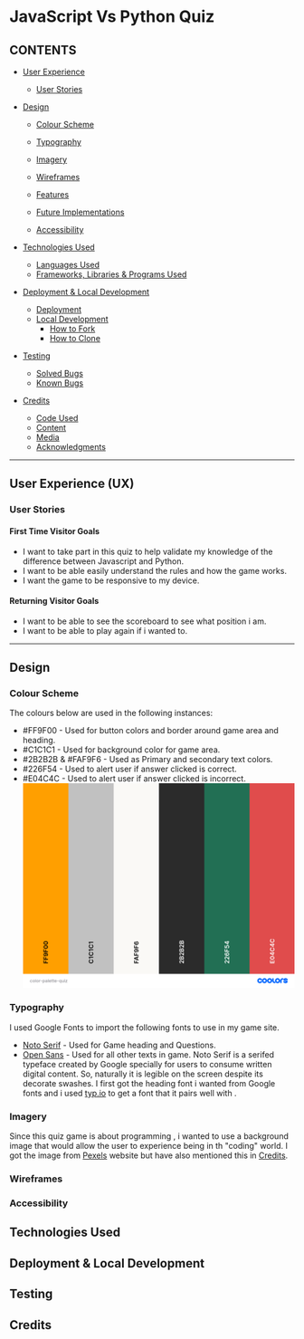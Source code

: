 # JavaScript Vs Python Quiz

## CONTENTS

* [User Experience](#User-Experience)
  * [User Stories](#User-Stories)

* [Design](#Design)
  * [Colour Scheme](#Colour-Scheme)
  * [Typography](#Typography)
  * [Imagery](#Imagery)
  * [Wireframes](#Wireframes)
  * [Features](#Features)
    
  * [Future Implementations](#Future-Implementations)
  * [Accessibility](#Accessibility)

* [Technologies Used](#Technologies-Used)
  * [Languages Used](#Languages-Used)
  * [Frameworks, Libraries & Programs Used](#Frameworks,-Libraries-&-Programs-Used)

* [Deployment & Local Development](#Deployment-&-Local-Development)
  * [Deployment](#Deployment)
  * [Local Development](#Local-Development)
    * [How to Fork](#How-to-Fork)
    * [How to Clone](#How-to-Clone)

* [Testing](#Testing)
  * [Solved Bugs](#Solved-Bugs)
  * [Known Bugs](#Known-Bugs)
  
* [Credits](#Credits)
  * [Code Used](#Code-Used)
  * [Content](#Content)
  * [Media](#Media)
  * [Acknowledgments](#Acknowledgments)

---

## User Experience (UX)

### User Stories

#### First Time Visitor Goals

* I want to take part in this quiz to help validate my knowledge of the difference between Javascript and Python.
* I want to be able easily understand the rules and how the game works. 
* I want the game to be responsive to my device.

#### Returning Visitor Goals

* I want to be able to see the scoreboard to see what position i am.
* I want to be able to play again if i wanted to.

- - -

## Design

### Colour Scheme

The colours below are used in the following instances:
* #FF9F00 - Used for button colors and border around game area and heading.
* #C1C1C1 - Used for background color for game area.
* #2B2B2B & #FAF9F6 - Used as Primary and secondary text colors.
* #226F54 - Used to alert user if answer clicked is correct.
* #E04C4C - Used to alert user if answer clicked is incorrect.
![JavaScript Vs Python Quiz Color Scheme](documentation/color-palette-quiz.png)

### Typography

I used Google Fonts to import the following fonts to use in my game site. 

* [Noto Serif](https://fonts.google.com/noto/specimen/Noto+Serif?preview.text=JavaScript%20Vs%20Python&preview.text_type=custom&query=noto+serif&sort=popularity&noto.query=novecento) - Used for Game heading and Questions.
* [Open Sans](https://fonts.google.com/specimen/Open+Sans?preview.text=JavaScript%20Vs%20Python&preview.text_type=custom&query=open+sans&sort=popularity&noto.query=novecento) - Used for all other texts in game.
Noto Serif is a serifed typeface created by Google specially for users to consume written digital content. So, naturally it is legible on the screen despite its decorate swashes.
I first got the heading font i wanted from Google fonts and i used [typ.io](https://typ.io/fonts/noto_serif) to get a font that it pairs well with .
### Imagery

Since this quiz game is about programming , i wanted to use a background image that would allow the user to experience being in th "coding" world.
I got the image from [Pexels](https://www.pexels.com/) website but have also mentioned this in [Credits](#credits).

### Wireframes

### Accessibility

## Technologies Used

## Deployment & Local Development

## Testing

## Credits